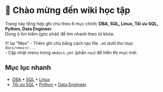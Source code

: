 # 👋 Chào mừng đến wiki học tập

Trang này tổng hợp ghi chú theo 6 mục chính: **DBA, SQL, Linux, Tối ưu SQL, Python, Data Engineer**.  
Dùng ô tìm kiếm (góc phải) để tìm nhanh theo từ khóa.

!!! tip "Mẹo"
    - Thêm ghi chú bằng cách tạo file `.md` dưới thư mục `docs/<muc>/...`  
    - Cập nhật menu trong `mkdocs.yml` (phần `nav`) để hiển thị mục mới.

## Mục lục nhanh
- [DBA](./dba/cai_dat_oracle.md) • [SQL](./sql/join.md) • [Linux](./linux/netplan.md)  
- [Tối ưu SQL](./toi_uu_sql/explain_plan.md) • [Python](./python/xu_ly_csv.md) • [Data Engineer](./data_engineer/etl_co_ban.md)